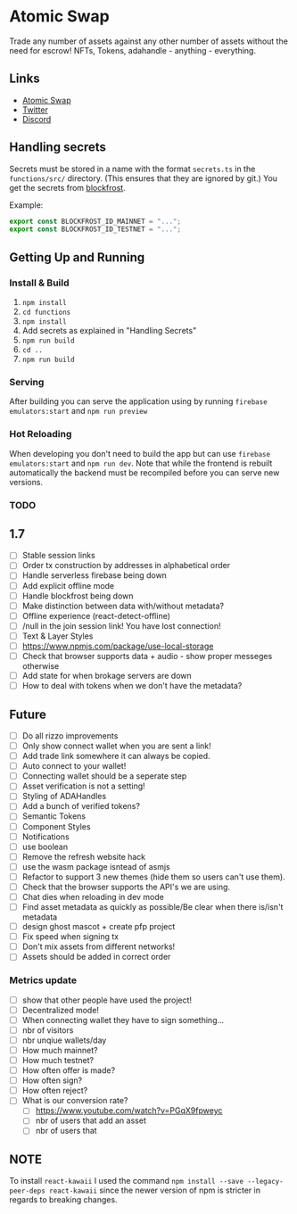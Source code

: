 # Atomic Swap

Trade any number of assets against any other number of assets without the need for escrow! NFTs, Tokens, adahandle - anything - everything.

## Links

- [Atomic Swap](https://atomic-swap.io/)
- [Twitter](https://twitter.com/_atomicswap)
- [Discord](https://discord.com/invite/ZqpN4TuJ6a)

## Handling secrets

Secrets must be stored in a name with the format `secrets.ts` in the `functions/src/` directory.
(This ensures that they are ignored by git.) You get the secrets from [blockfrost](https://blockfrost.io).

Example:

```typescript
export const BLOCKFROST_ID_MAINNET = "...";
export const BLOCKFROST_ID_TESTNET = "...";
```

## Getting Up and Running

### Install & Build

1. `npm install`
2. `cd functions`
3. `npm install`
4. Add secrets as explained in "Handling Secrets"
5. `npm run build`
6. `cd ..`
7. `npm run build`

### Serving

After building you can serve the application using by running `firebase emulators:start` and `npm run preview`

### Hot Reloading

When developing you don't need to build the app but can use `firebase emulators:start` and `npm run dev`.
Note that while the frontend is rebuilt automatically the backend must be recompiled before you can serve new versions.

### TODO

## 1.7

- [ ] Stable session links
- [ ] Order tx construction by addresses in alphabetical order
- [ ] Handle serverless firebase being down
- [ ] Add explicit offline mode
- [ ] Handle blockfrost being down
- [ ] Make distinction between data with/without metadata?
- [ ] Offline experience (react-detect-offline)
- [ ] /null in the join session link! You have lost connection!
- [ ] Text & Layer Styles
- [ ] https://www.npmjs.com/package/use-local-storage
- [ ] Check that browser supports data + audio - show proper messeges otherwise
- [ ] Add state for when brokage servers are down
- [ ] How to deal with tokens when we don't have the metadata?

## Future

- [ ] Do all rizzo improvements
- [ ] Only show connect wallet when you are sent a link!
- [ ] Add trade link somewhere it can always be copied.
- [ ] Auto connect to your wallet!
- [ ] Connecting wallet should be a seperate step
- [ ] Asset verification is not a setting!
- [ ] Styling of ADAHandles
- [ ] Add a bunch of verified tokens?
- [ ] Semantic Tokens
- [ ] Component Styles
- [ ] Notifications
- [ ] use boolean
- [ ] Remove the refresh website hack
- [ ] use the wasm package isntead of asmjs
- [ ] Refactor to support 3 new themes (hide them so users can't use them).
- [ ] Check that the browser supports the API's we are using.
- [ ] Chat dies when reloading in dev mode
- [ ] Find asset metadata as quickly as possible/Be clear when there is/isn't metadata
- [ ] design ghost mascot + create pfp project
- [ ] Fix speed when signing tx
- [ ] Don't mix assets from different networks!
- [ ] Assets should be added in correct order

### Metrics update

- [ ] show that other people have used the project!
- [ ] Decentralized mode!
- [ ] When connecting wallet they have to sign something...
- [ ] nbr of visitors
- [ ] nbr unqiue wallets/day
- [ ] How much mainnet?
- [ ] How much testnet?
- [ ] How often offer is made?
- [ ] How often sign?
- [ ] How often reject?
- [ ] What is our conversion rate?
  - [ ] https://www.youtube.com/watch?v=PGqX9fpweyc
  - [ ] nbr of users that add an asset
  - [ ] nbr of users that

## NOTE

To install `react-kawaii` I used the command `npm install --save --legacy-peer-deps react-kawaii`
since the newer version of npm is stricter in regards to breaking changes.
